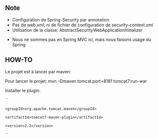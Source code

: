 ## Note

- Configuration de Spring-Security par annotation
- Pas de web.xml, ni de fichier de configuration de security-context.xml
- Utilisation de la classe: AbstractSecurityWebApplicationInitializer

* Nous ne sommes pas en Spring MVC ici, mais nous faisons usage du Spring

## HOW-TO

Le projet est à lancer par maven:

Pour lancer le projet:
mvn -Dmaven.tomcat.port=8181  tomcat7:run-war

Installer le plugin:

``
  <plugin>
  
    <groupId>org.apache.tomcat.maven</groupId>
    
    <artifactId>tomcat7-maven-plugin</artifactId>
    
    <version>2.2</version>
  
  </plugin>

``
